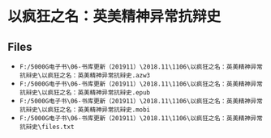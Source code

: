 # 以疯狂之名：英美精神异常抗辩史

## Files

- `F:/5000G电子书\06-书库更新（201911）\2018.11\1106\以疯狂之名：英美精神异常抗辩史\以疯狂之名：英美精神异常抗辩史.azw3`
- `F:/5000G电子书\06-书库更新（201911）\2018.11\1106\以疯狂之名：英美精神异常抗辩史\以疯狂之名：英美精神异常抗辩史.epub`
- `F:/5000G电子书\06-书库更新（201911）\2018.11\1106\以疯狂之名：英美精神异常抗辩史\以疯狂之名：英美精神异常抗辩史.mobi`
- `F:/5000G电子书\06-书库更新（201911）\2018.11\1106\以疯狂之名：英美精神异常抗辩史\files.txt`
